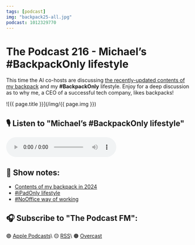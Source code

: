 ```yaml
---
tags: [podcast]
img: "backpack25-all.jpg"
podcast: 1012329770
---
```


# The Podcast 216 - Michael’s #BackpackOnly lifestyle

This time the AI co-hosts are discussing [the recently-updated contents of my backpack](/backpack) and my **#BackpackOnly** lifestyle. Enjoy for a deep discussion as to why me, a CEO of a successful tech company, likes backpacks!

<!--More-->

![{{ page.title }}](/img/{{ page.img }})

## 🎙️ Listen to "Michael’s #BackpackOnly lifestyle"

<audio controls>
<source src="https://media.transistor.fm/5dd54c19/3cd635a1.mp3" type="audio/mpeg">
</audio>

## 📝 Show notes:

- [Contents of my backpack in 2024](/backpack)
- [#iPadOnly lifestyle](/ipadonly)
- [#NoOffice way of working](/nooffice)

## 🎧 Subscribe to "The Podcast FM":

🟣 [Apple Podcasts][i]\\
🟡 [RSS][rss]\\
🟠 [Overcast][ov]

<!--podcast: 1012329770-->

[ov]: https://overcast.fm/itunes1012329770/the-podcast
[rss]: http://thepodcast.fm/episodes?format=RSS
[i]: https://michael.gratis/thepodcast

[n]: https://michael.gratis/nozbe
[np]: https://michael.gratis/nozbepersonal